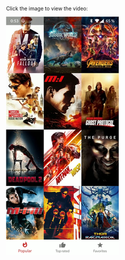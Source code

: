 Click the image to view the video:

[![PopularMoviesStage2](https://github.com/JavierSegoviaCordoba/PopularMoviesStage2/blob/master/PopularMovies2.png)](https://goo.gl/9e6THg "PopularMoviesStage2")
